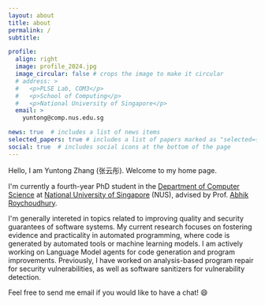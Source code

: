 ```yaml
---
layout: about
title: about
permalink: /
subtitle:

profile:
  align: right
  image: profile_2024.jpg
  image_circular: false # crops the image to make it circular
  # address: >
  #   <p>PLSE Lab, COM3</p>
  #   <p>School of Computing</p>
  #   <p>National University of Singapore</p>
  email: >
    yuntong@comp.nus.edu.sg

news: true  # includes a list of news items
selected_papers: true # includes a list of papers marked as "selected={true}"
social: true  # includes social icons at the bottom of the page
---
```


Hello, I am Yuntong Zhang (张云彤). Welcome to my home page.

I'm currently a fourth-year PhD student in the [Department of Computer Science](https://www.comp.nus.edu.sg/cs/) at [National University of Singapore](https://www.nus.edu.sg/) (NUS), advised by Prof. [Abhik Roychoudhury](https://abhikrc.com/).

I'm generally intereted in topics related to improving quality and security guarantees of software systems. My current research focuses on fostering evidence and practicality in automated programming, where code is generated by automated tools or machine learning models. I am actively working on Language Model agents for code generation and program improvements. Previously, I have worked on analysis-based program repair for security vulnerabilities, as well as software sanitizers for vulnerability detection.

Feel free to send me email if you would like to have a chat! :smile:


<!-- Yuntong Zhang is currently a third-year PhD student at National University of Singapore, advised by Prof. Abhik Roychoudhury. Yuntong is generally interested in topics related to improving quality and security guarantees of software systems. His current research focuses on fostering evidence and practicality in automated programming, where code is generated by automated tools or machine learning models. He is actively working on Language Model agents for code generation and program improvements. Previously, he has worked on analysis-based program repair for security vulnerabilities, as well as software sanitizers for vulnerability detection. -->


<!--
Write your biography here. Tell the world about yourself. Link to your favorite [subreddit](http://reddit.com). You can put a picture in, too. The code is already in, just name your picture `prof_pic.jpg` and put it in the `img/` folder.

Put your address / P.O. box / other info right below your picture. You can also disable any these elements by editing `profile` property of the YAML header of your `_pages/about.md`. Edit `_bibliography/papers.bib` and Jekyll will render your [publications page](/al-folio/publications/) automatically.

Link to your social media connections, too. This theme is set up to use [Font Awesome icons](http://fortawesome.github.io/Font-Awesome/) and [Academicons](https://jpswalsh.github.io/academicons/), like the ones below. Add your Facebook, Twitter, LinkedIn, Google Scholar, or just disable all of them. -->
